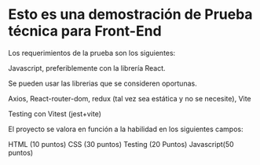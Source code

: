 # Esto es una demostración de Prueba técnica para Front-End

Los requerimientos de la prueba son los siguientes:

Javascript, preferiblemente con la librería React.

Se pueden usar las librerias que se consideren oportunas.

Axios, React-router-dom, redux (tal vez sea estática y no se necesite), Vite

Testing con Vitest (jest+vite)

El proyecto se valora en función a la habilidad en los siguientes campos:

HTML (10 puntos)
CSS (30 puntos)
Testing (20 Puntos)
Javascript(50 puntos)

